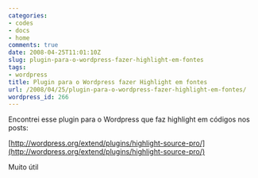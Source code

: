 ```yaml
---
categories:
- codes
- docs
- home
comments: true
date: 2008-04-25T11:01:10Z
slug: plugin-para-o-wordpress-fazer-highlight-em-fontes
tags:
- wordpress
title: Plugin para o Wordpress fazer Highlight em fontes
url: /2008/04/25/plugin-para-o-wordpress-fazer-highlight-em-fontes/
wordpress_id: 266
---
```


Encontrei esse plugin para o Wordpress que faz highlight em códigos nos posts:

[http://wordpress.org/extend/plugins/highlight-source-pro/](http://wordpress.org/extend/plugins/highlight-source-pro/)

Muito útil
